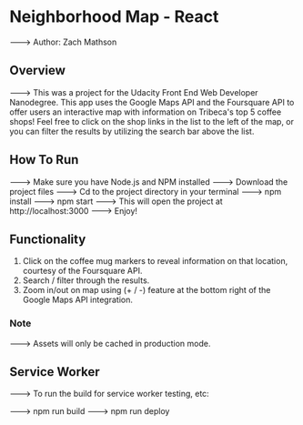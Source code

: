 # Neighborhood Map - React

---> Author: Zach Mathson

## Overview

---> This was a project for the Udacity Front End Web Developer Nanodegree. This app uses the Google Maps API and the Foursquare API to offer users an interactive map with information on Tribeca's top 5 coffee shops! Feel free to click on the shop links in the list to the left of the map, or you can filter the results by utilizing the search bar above the list.

## How To Run

---> Make sure you have Node.js and NPM installed
---> Download the project files
---> Cd to the project directory in your terminal
---> npm install
---> npm start
---> This will open the project at http://localhost:3000
---> Enjoy!

## Functionality

1. Click on the coffee mug markers to reveal information on that location, courtesy of the Foursquare API.
2. Search / filter through the results.
3. Zoom in/out on map using (+ / -) feature at the bottom right of the Google Maps API integration.

### Note

---> Assets will only be cached in production mode.

## Service Worker

---> To run the build for service worker testing, etc:

---> npm run build
---> npm run deploy
